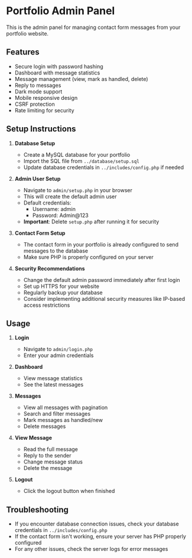 # Portfolio Admin Panel

This is the admin panel for managing contact form messages from your portfolio website.

## Features

- Secure login with password hashing
- Dashboard with message statistics
- Message management (view, mark as handled, delete)
- Reply to messages
- Dark mode support
- Mobile responsive design
- CSRF protection
- Rate limiting for security

## Setup Instructions

1. **Database Setup**
   - Create a MySQL database for your portfolio
   - Import the SQL file from `../database/setup.sql`
   - Update database credentials in `../includes/config.php` if needed

2. **Admin User Setup**
   - Navigate to `admin/setup.php` in your browser
   - This will create the default admin user
   - Default credentials:
     - Username: admin
     - Password: Admin@123
   - **Important**: Delete `setup.php` after running it for security

3. **Contact Form Setup**
   - The contact form in your portfolio is already configured to send messages to the database
   - Make sure PHP is properly configured on your server

4. **Security Recommendations**
   - Change the default admin password immediately after first login
   - Set up HTTPS for your website
   - Regularly backup your database
   - Consider implementing additional security measures like IP-based access restrictions

## Usage

1. **Login**
   - Navigate to `admin/login.php`
   - Enter your admin credentials

2. **Dashboard**
   - View message statistics
   - See the latest messages

3. **Messages**
   - View all messages with pagination
   - Search and filter messages
   - Mark messages as handled/new
   - Delete messages

4. **View Message**
   - Read the full message
   - Reply to the sender
   - Change message status
   - Delete the message

5. **Logout**
   - Click the logout button when finished

## Troubleshooting

- If you encounter database connection issues, check your database credentials in `../includes/config.php`
- If the contact form isn't working, ensure your server has PHP properly configured
- For any other issues, check the server logs for error messages